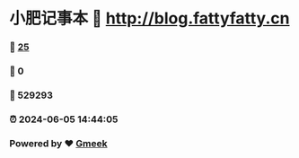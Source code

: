# 小肥记事本 :link: http://blog.fattyfatty.cn 
### :page_facing_up: [25](http://blog.fattyfatty.cn/tag.html) 
### :speech_balloon: 0 
### :hibiscus: 529293 
### :alarm_clock: 2024-06-05 14:44:05 
### Powered by :heart: [Gmeek](https://github.com/Meekdai/Gmeek)

